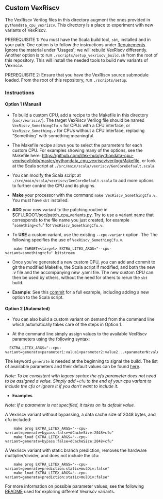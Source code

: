 
## Custom VexRiscv

The VexRiscv Verilog files in this directory augment the ones provided in
`pythondata_cpu_vexriscv`.   This directory is a place to experiment
with new variants of VexRiscv.

PREREQUISITE 1: You must have the Scala build tool, `sbt`, installed and in your path.  One option is to follow the instructions under [Requirements](https://github.com/litex-hub/pythondata-cpu-vexriscv/blob/master/pythondata_cpu_vexriscv/verilog/README.md#requirements).  Ignore the material under 'Usages'; we will rebuild VexRiscv differently. Another option is to run `./scripts/setup_vexriscv_build.sh` from the root of this repository. This will install the needed tools to build new variants of Vexriscv. 


PREREQUISITE 2: Ensure that you have the VexRiscv source submodule loaded.   From the root of this repository, run `./scripts/setup`.


### Instructions

#### Option 1 (Manual)
* To build a custom CPU, add a recipe to the Makefile in this directory (`soc/vexriscv/`).
  The target VexRiscv Verilog file should be named
  `VexRiscv_SomethingCfu.v` for CPUs with a CFU interface,
  or `VexRiscv_Something.v` for CPUs without a CFU interface,
  replacing "Something" with something meaningful.


* The Makefile recipe allows you to select the parameters for each
  custom CPU.  For examples showing many of the options, see the Makefile here:
  https://github.com/litex-hub/pythondata-cpu-vexriscv/blob/master/pythondata_cpu_vexriscv/verilog/Makefile,
  or look at the Scala script at `./src/main/scala/vexriscv/GenCoreDefault.scala`.


* You can modify the Scala script at `./src/main/scala/vexriscv/GenCoreDefault.scala`
  to add more options to further control the CPU and its plugins.



* **Make** your processor with the command `make VexRiscv_SomethingCfu.v`.   You must have `sbt` installed.



* **ADD** your new variant to the patching routine in $CFU_ROOT/soc/patch_cpu_variants.py.
  Try to use a variant name that corresponds to the file name you just created,
  for example "`something+cfu`" for `VexRiscv_SomethingCfu.v`.
 

* To **USE** a custom variant, use the existing `--cpu-variant` option.  The
  The following specifies the use of `VexRiscv_SomethingCfu.v`.

```
    make TARGET=<target> EXTRA_LITEX_ARGS="--cpu-variant=something+cfu" bitstream
```


* Once you've generated a new custom CPU, you can add and commit to git
  the modified Makefile, the Scala script if modified,
  and both the new .v file and the accompanying new .yaml file.
  The new custom CPU can then be used by others, without the need for others to
  rerun the `sbt` build.

* **Example**: See this [commit](https://github.com/google/CFU-Playground/pull/325/commits/e40b24f7499c9485dfe17d4bad1d2f9d1fd9713a)
  for a full example, including adding a new option to the Scala script.

#### Option 2 (Automated)

* You can also build a custom variant on demand from the command line which automatically takes care of the steps
  in Option 1. 

* At the command line simply assign values to the available VexRiscv parameters using the following syntax:
```
  EXTRA_LITEX_ARGS="--cpu-variant=generate+parameter1:value1+parameter2:value2...+parameterN:valueN"
```
  The keyword `generate` is needed at the beginning to signal the build. The list of avaiilable parameters and
  their default values can be found [here](https://github.com/google/CFU-Playground/blob/19e84323700c0eca521972436028acb912f5bcc8/soc/patch_cpu_variant.py#L148-L160). 
  
  *Note: To be consistent with legacy syntax the cfu parameter does not need to be assigned a value. Simply
   add* `+cfu` *to the end of your cpu variant to include the cfu or ignore it if you don't want to include it.*
  
* **Examples**

*Note: If a parameter is not specified, it takes on its default value.*

A Vexriscv variant without bypassing, a data cache size of 2048 bytes, and cfu included:
```
    make prog EXTRA_LITEX_ARGS="--cpu-variant=generate+bypass:false+dCacheSize:2048+cfu"
    make load EXTRA_LITEX_ARGS="--cpu-variant=generate+bypass:false+dCacheSize:2048+cfu"
```

A Vexriscv variant with static branch prediction, removes the hardware multiplier/divider, and does not include the cfu:
```
    make prog EXTRA_LITEX_ARGS="--cpu-variant=generate+prediction:static+mulDiv:false"
    make load EXTRA_LITEX_ARGS="--cpu-variant=generate+prediction:static+mulDiv:false"
```
For more information on possible parameter values, see the following [README](https://github.com/google/CFU-Playground/blob/main/proj/dse_template/README.md) used for exploring different Vexriscv variants.

